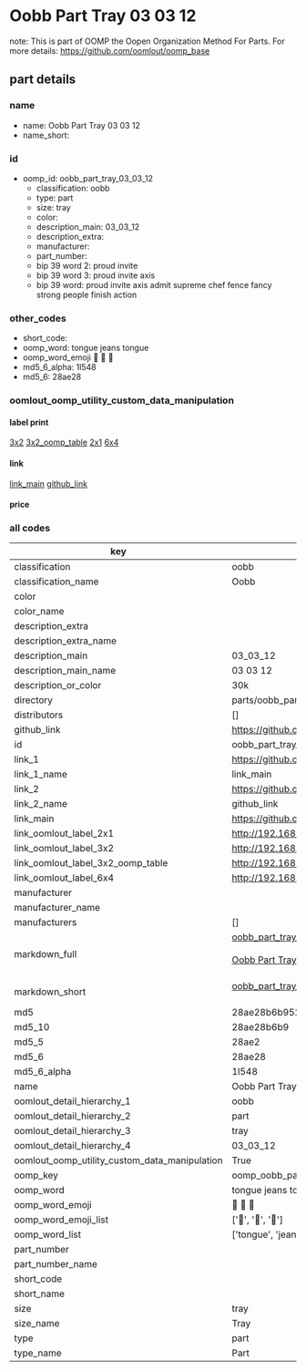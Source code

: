 # Oobb Part Tray 03 03 12  

note: This is part of OOMP the Oopen Organization Method For Parts. For more details: https://github.com/oomlout/oomp_base

##  part details





### name
* name: Oobb Part Tray 03 03 12
* name_short: 
### id
* oomp_id: oobb_part_tray_03_03_12
  * classification: oobb
  * type: part
  * size: tray
  * color: 
  * description_main: 03_03_12
  * description_extra: 
  * manufacturer: 
  * part_number: 
  * bip 39 word 2: proud invite
  * bip 39 word 3: proud invite axis
  * bip 39 word: proud invite axis admit supreme chef fence fancy strong people finish action

### other_codes
* short_code: 
* oomp_word: tongue jeans tongue
* oomp_word_emoji :tongue: :jeans: :tongue:
* md5_6_alpha: 1l548
* md5_6: 28ae28






### oomlout_oomp_utility_custom_data_manipulation
#### label print
[3x2](http://192.168.1.245:1112/?label=oomp%201l548)
[3x2_oomp_table](http://192.168.1.107:1112/?label=oomp%201l548)
[2x1](http://192.168.1.242:1112/?label=oomp%201l548)
[6x4](http://192.168.1.55:1112/?label=oomp%201l548)    

#### link

[link_main](https://github.com/oomlout/oomlout_oomp_current_version_messy/tree/main/parts/oobb_part_tray_03_03_12) [github_link](https://github.com/oomlout/oomlout_oomp_part_src/tree/main/parts/oobb_part_tray_03_03_12)                             

#### price







### all codes 
| key | value |  
| --- | --- |  
| classification | oobb |  
| classification_name | Oobb |  
| color |  |  
| color_name |  |  
| description_extra |  |  
| description_extra_name |  |  
| description_main | 03_03_12 |  
| description_main_name | 03 03 12 |  
| description_or_color | 30k |  
| directory | parts/oobb_part_tray_03_03_12 |  
| distributors | [] |  
| github_link | https://github.com/oomlout/oomlout_oomp_part_src/tree/main/parts/oobb_part_tray_03_03_12 |  
| id | oobb_part_tray_03_03_12 |  
| link_1 | https://github.com/oomlout/oomlout_oomp_current_version_messy/tree/main/parts/oobb_part_tray_03_03_12 |  
| link_1_name | link_main |  
| link_2 | https://github.com/oomlout/oomlout_oomp_part_src/tree/main/parts/oobb_part_tray_03_03_12 |  
| link_2_name | github_link |  
| link_main | https://github.com/oomlout/oomlout_oomp_current_version_messy/tree/main/parts/oobb_part_tray_03_03_12 |  
| link_oomlout_label_2x1 | http://192.168.1.242:1112/?label=oomp%201l548 |  
| link_oomlout_label_3x2 | http://192.168.1.245:1112/?label=oomp%201l548 |  
| link_oomlout_label_3x2_oomp_table | http://192.168.1.107:1112/?label=oomp%201l548 |  
| link_oomlout_label_6x4 | http://192.168.1.55:1112/?label=oomp%201l548 |  
| manufacturer |  |  
| manufacturer_name |  |  
| manufacturers | [] |  
| markdown_full | [oobb_part_tray_03_03_12](https://github.com/oomlout/oomlout_oomp_current_version_messy/tree/main/parts/oobb_part_tray_03_03_12)<br>[](https://github.com/oomlout/oomlout_oomp_current_version_messy/tree/main/parts/oobb_part_tray_03_03_12)<br>[Oobb Part Tray 03 03 12](https://github.com/oomlout/oomlout_oomp_current_version_messy/tree/main/parts/oobb_part_tray_03_03_12)<br><br> |  
| markdown_short | [oobb_part_tray_03_03_12](https://github.com/oomlout/oomlout_oomp_current_version_messy/tree/main/parts/oobb_part_tray_03_03_12)<br><br> |  
| md5 | 28ae28b6b952eaa09d6cf03a21dd8566 |  
| md5_10 | 28ae28b6b9 |  
| md5_5 | 28ae2 |  
| md5_6 | 28ae28 |  
| md5_6_alpha | 1l548 |  
| name | Oobb Part Tray 03 03 12 |  
| oomlout_detail_hierarchy_1 | oobb |  
| oomlout_detail_hierarchy_2 | part |  
| oomlout_detail_hierarchy_3 | tray |  
| oomlout_detail_hierarchy_4 | 03_03_12 |  
| oomlout_oomp_utility_custom_data_manipulation | True |  
| oomp_key | oomp_oobb_part_tray_03_03_12 |  
| oomp_word | tongue jeans tongue |  
| oomp_word_emoji | :tongue: :jeans: :tongue: |  
| oomp_word_emoji_list | [':tongue:', ':jeans:', ':tongue:'] |  
| oomp_word_list | ['tongue', 'jeans', 'tongue'] |  
| part_number |  |  
| part_number_name |  |  
| short_code |  |  
| short_name |  |  
| size | tray |  
| size_name | Tray |  
| type | part |  
| type_name | Part |  
